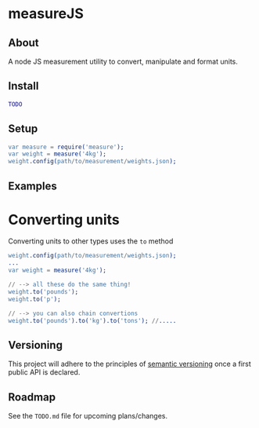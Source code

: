 measureJS
=========

## About
A node JS measurement utility to convert, manipulate and format units.

## Install
```erlang
TODO
```

## Setup
```erlang
var measure = require('measure');
var weight = measure('4kg');
weight.config(path/to/measurement/weights.json);
```
## Examples

# Converting units

Converting units to other types uses the `to` method

```erlang
weight.config(path/to/measurement/weights.json);
...
var weight = measure('4kg');

// --> all these do the same thing!
weight.to('pounds');
weight.to('p');

// --> you can also chain convertions
weight.to('pounds').to('kg').to('tons'); //.....
```

## Versioning

This project will adhere to the principles of
[semantic versioning](http://semver.org) once a first public API is declared.

## Roadmap

See the `TODO.md` file for upcoming plans/changes.
